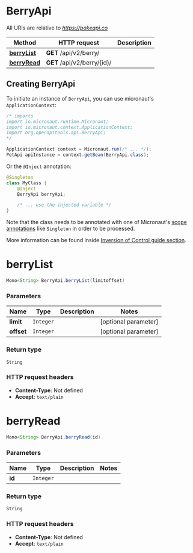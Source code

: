 # BerryApi

All URIs are relative to *https://pokeapi.co*

| Method | HTTP request | Description |
|------------- | ------------- | -------------|
| [**berryList**](BerryApi.md#berryList) | **GET** /api/v2/berry/ |  |
| [**berryRead**](BerryApi.md#berryRead) | **GET** /api/v2/berry/{id}/ |  |


## Creating BerryApi

To initiate an instance of `BerryApi`, you can use micronaut's `ApplicationContext`:
```java
/* imports
import io.micronaut.runtime.Micronaut;
import io.micronaut.context.ApplicationContext;
import org.openapitools.api.BerryApi;
*/

ApplicationContext context = Micronaut.run(/* ... */);
PetApi apiInstance = context.getBean(BerryApi.class);
```

Or the `@Inject` annotation:
```java
@Singleton
class MyClass {
    @Inject
    BerryApi berryApi;

    /* ... use the injected variable */
}
```
Note that the class needs to be annotated with one of Micronaut's [scope annotations](https://docs.micronaut.io/latest/guide/#scopes) like `Singleton` in order to be processed.

More information can be found inside [Inversion of Control guide section](https://docs.micronaut.io/latest/guide/#ioc).

<a id="berryList"></a>
# **berryList**
```java
Mono<String> BerryApi.berryList(limitoffset)
```



### Parameters
| Name | Type | Description  | Notes |
|------------- | ------------- | ------------- | -------------|
| **limit** | `Integer`|  | [optional parameter] |
| **offset** | `Integer`|  | [optional parameter] |


### Return type
`String`



### HTTP request headers
 - **Content-Type**: Not defined
 - **Accept**: `text/plain`

<a id="berryRead"></a>
# **berryRead**
```java
Mono<String> BerryApi.berryRead(id)
```



### Parameters
| Name | Type | Description  | Notes |
|------------- | ------------- | ------------- | -------------|
| **id** | `Integer`|  | |


### Return type
`String`



### HTTP request headers
 - **Content-Type**: Not defined
 - **Accept**: `text/plain`


